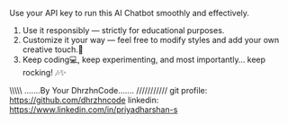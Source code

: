 Use your API key to run this AI Chatbot smoothly and effectively.

1. Use it responsibly — strictly for educational purposes.
2. Customize it your way — feel free to modify styles and add your own creative touch.🎨
3. Keep coding💻, keep experimenting, and most importantly… keep rocking! 🎶✨

\\\\\\\\\\ .......By Your DhrzhnCode....... ///////////
git profile: https://github.com/dhrzhncode
linkedin: https://www.linkedin.com/in/priyadharshan-s
